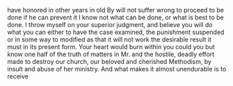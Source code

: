 have honored in other years in old
By will not suffer wrong to proceed
to be done if he can prevent it
I know not what can be done,
or what is best to be done.
I throw myself on your superior
judgment, and believe you will do
what you can either to have
the case examined, the punishment
suspended or in some way to modified
as that it will not work the
desirable result it must in its present
form. Your heart would burn
within you could you but know
one half of the truth of matters in
Mr. and the hostile, deadly effort
made to destroy our church, our
beloved and cherished Methodism,
by insult and abuse of her
ministry. And what makes it
almost unendurable is to receive